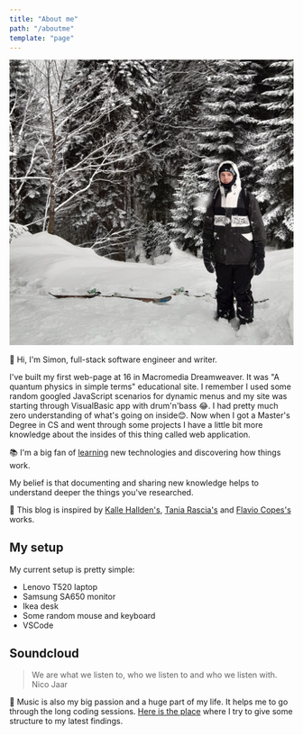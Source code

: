 ```yaml
---
title: "About me"
path: "/aboutme"
template: "page"
---
```


![../images/pages/aboutme/me_and_skis.jpg](../images/pages/aboutme/me_and_skis.jpg)

👋 Hi, I'm Simon, full-stack software engineer and writer.

I've built my first web-page at 16 in Macromedia Dreamweaver. It was "A quantum physics in simple terms" educational site. I remember I used some random googled JavaScript scenarios for dynamic menus and my site was starting through VisualBasic app with drum'n'bass 😂. I had pretty much zero understanding of what's going on inside😊. Now when I got a Master's Degree in CS and went through some projects I have a little bit more knowledge about the insides of this thing called web application.

📚 I'm a big fan of [learning](https://www.simonbliznyuk.com/things-i-dont-know) new technologies and discovering how things work.

My belief is that documenting and sharing new knowledge helps to understand deeper the things you've researched.

🙌 This blog is inspired by [Kalle Hallden's](https://www.youtube.com/channel/UCWr0mx597DnSGLFk1WfvSkQ/channels), [Tania Rascia's](https://www.taniarascia.com/)  and [Flavio Copes's](https://flaviocopes.com/) works.

## My setup

My current setup is pretty simple:

- Lenovo T520 laptop
- Samsung SA650 monitor
- Ikea desk
- Some random mouse and keyboard
- VSCode

## Soundcloud

> We are what we listen to, who we listen to and who we listen with. Nico Jaar

🎷 Music is also my big passion and a huge part of my life. It helps me to go through the long coding sessions. [Here is the place](https://soundcloud.com/steamysunnyspace) where I try to give some structure to my latest findings.
